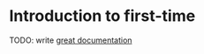 # Introduction to first-time

TODO: write [great documentation](http://jacobian.org/writing/what-to-write/)
